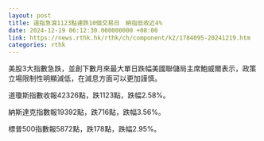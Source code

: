 ```yaml
---
layout: post
title: 道指急瀉1123點連跌10個交易日　納指低收近4%
date: 2024-12-19 06:12:30.000000000 +08:00
link: https://news.rthk.hk/rthk/ch/component/k2/1784095-20241219.htm
categories: rthk
---
```


美股3大指數急跌，並創下數月來最大單日跌幅美國聯儲局主席鮑威爾表示，政策立場限制性明顯減低，在減息方面可以更加謹慎。

道瓊斯指數收報42326點，跌1123點，跌幅2.58%。

納斯達克指數報19392點，跌716點，跌幅3.56%。

標普500指數報5872點，跌178點，跌幅2.95%。
